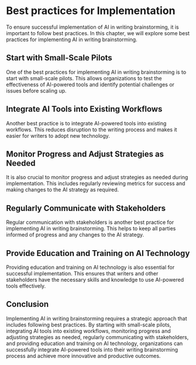 Best practices for Implementation
======================================================================================

To ensure successful implementation of AI in writing brainstorming, it is important to follow best practices. In this chapter, we will explore some best practices for implementing AI in writing brainstorming.

Start with Small-Scale Pilots
-----------------------------

One of the best practices for implementing AI in writing brainstorming is to start with small-scale pilots. This allows organizations to test the effectiveness of AI-powered tools and identify potential challenges or issues before scaling up.

Integrate AI Tools into Existing Workflows
------------------------------------------

Another best practice is to integrate AI-powered tools into existing workflows. This reduces disruption to the writing process and makes it easier for writers to adopt new technology.

Monitor Progress and Adjust Strategies as Needed
------------------------------------------------

It is also crucial to monitor progress and adjust strategies as needed during implementation. This includes regularly reviewing metrics for success and making changes to the AI strategy as required.

Regularly Communicate with Stakeholders
---------------------------------------

Regular communication with stakeholders is another best practice for implementing AI in writing brainstorming. This helps to keep all parties informed of progress and any changes to the AI strategy.

Provide Education and Training on AI Technology
-----------------------------------------------

Providing education and training on AI technology is also essential for successful implementation. This ensures that writers and other stakeholders have the necessary skills and knowledge to use AI-powered tools effectively.

Conclusion
----------

Implementing AI in writing brainstorming requires a strategic approach that includes following best practices. By starting with small-scale pilots, integrating AI tools into existing workflows, monitoring progress and adjusting strategies as needed, regularly communicating with stakeholders, and providing education and training on AI technology, organizations can successfully integrate AI-powered tools into their writing brainstorming process and achieve more innovative and productive outcomes.
